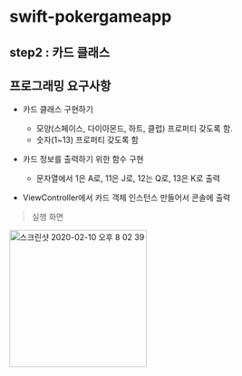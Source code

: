 # swift-pokergameapp

## step2 : 카드 클래스  
## 프로그래밍 요구사항 

* 카드 클래스 구현하기 
  * 모양(스페이스, 다이아몬드, 하트, 클럽) 프로퍼티 갖도록 함.
  * 숫자(1~13) 프로퍼티 갖도록 함

* 카드 정보를 출력하기 위한 함수 구현 
  * 문자열에서 1은 A로, 11은 J로, 12는 Q로, 13은 K로 출력

* ViewController에서 카드 객체 인스턴스 만들어서 콘솔에 출력

> 실행 화면

<img width="242" alt="스크린샷 2020-02-10 오후 8 02 39" src="https://user-images.githubusercontent.com/38216027/74144667-81f29c80-4c40-11ea-8081-7a3a66b895ae.png">

 
